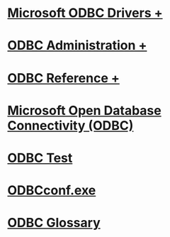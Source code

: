 # [Microsoft ODBC Drivers +](./microsoft/index.md)
# [ODBC Administration +](./admin/index.md)
# [ODBC Reference +](./reference/index.md)

# [Microsoft Open Database Connectivity (ODBC)](microsoft-open-database-connectivity-odbc.md)
# [ODBC Test](odbc-test.md)
# [ODBCconf.exe](odbcconf-exe.md)
# [ODBC Glossary](odbc-glossary.md)
